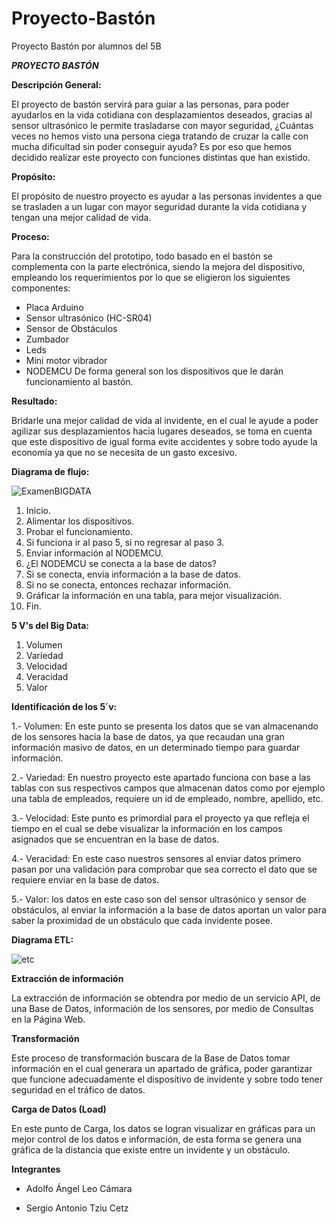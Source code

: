 # Proyecto-Bastón
Proyecto Bastón por alumnos del 5B

*****PROYECTO BASTÓN*****

**Descripción General:**

El proyecto de bastón servirá para guiar a las personas, para poder ayudarlos en la vida cotidiana con desplazamientos deseados, gracias al sensor ultrasónico le permite trasladarse con mayor seguridad, ¿Cuántas veces no hemos visto una persona ciega tratando de cruzar la calle con mucha dificultad sin poder conseguir ayuda? Es por eso que hemos decidido realizar este proyecto con funciones distintas que han existido.


**Propósito:**

El propósito de nuestro proyecto es ayudar a las personas invidentes a que se trasladen a un lugar con mayor seguridad durante la vida cotidiana y tengan una mejor calidad de vida.


**Proceso:**

Para la construcción del prototipo, todo basado en el bastón se complementa con la parte electrónica, siendo la mejora del dispositivo, empleando los requerimientos por lo que se eligieron los siguientes componentes:
- Placa Arduino
- Sensor ultrasónico (HC-SR04)
- Sensor de Obstáculos
- Zumbador
- Leds
- Mini motor vibrador
- NODEMCU
De forma general son los dispositivos que le darán funcionamiento al bastón.


**Resultado:**

Bridarle una mejor calidad de vida al invidente, en el cual le ayude a poder agilizar sus desplazamientos hacia lugares deseados, se toma en cuenta que este dispositivo de igual forma evite accidentes y sobre todo ayude la economía ya que no se necesita de un gasto excesivo.

**Diagrama de flujo:**

![ExamenBIGDATA](https://user-images.githubusercontent.com/78035184/105901408-f43fc680-5fe2-11eb-977b-9a69cca02367.png)
1. Inicio.
2. Alimentar los dispositivos.
3. Probar el funcionamiento.
4. Si funciona ir al paso 5, si no regresar al paso 3.
5. Enviar información al NODEMCU.
6. ¿El NODEMCU se conecta a la base de datos?
7. Si se conecta, envia información a la base de datos.
8. Si no se conecta, entonces rechazar información.
9. Gráficar la información en una tabla, para mejor visualización.
10. Fin.

**5 V's del Big Data:**
1. Volumen
2. Variedad
3. Velocidad
4. Veracidad
5. Valor

**Identificación de los 5´v:**

1.- Volumen: En este punto se presenta los datos que se van almacenando de los sensores hacia la base de datos, ya que recaudan una gran información masivo de datos, en un determinado tiempo para guardar información.
 
2.- Variedad: En nuestro proyecto este apartado funciona con base a las tablas con sus respectivos campos que almacenan datos como por ejemplo una tabla de empleados, requiere un id de empleado, nombre, apellido, etc.

3.- Velocidad: Este punto es primordial para el proyecto ya que refleja el tiempo en el cual se debe visualizar la información en los campos asignados que se encuentran en la base de datos.

4.- Veracidad: En este caso nuestros sensores al enviar datos primero pasan por una validación para comprobar que sea correcto el dato que se requiere enviar  en la base de datos.

5.- Valor: los datos en este caso son del sensor ultrasónico y sensor de obstáculos, al enviar la información a la base de datos aportan un valor para saber la proximidad de un obstáculo que cada invidente posee.


**Diagrama ETL:**

![etc](https://user-images.githubusercontent.com/78035004/105899971-07ea2d80-5fe1-11eb-918c-f1840dcaa42d.png)


**Extracción de información**

La extracción de información se obtendra por medio de un servicio API, de una Base de Datos, información de los sensores, por medio de Consultas en la Página Web.

**Transformación**

Este proceso de transformación buscara de la Base de Datos tomar información en el cual generara un apartado de gráfica, poder garantizar que funcione adecuadamente el dispositivo de invidente y sobre todo tener seguridad en el tráfico de datos.

**Carga de Datos (Load)**

En este punto de Carga, los datos se logran visualizar en gráficas para un mejor control de los datos e información, de esta forma se genera una gráfica de la distancia que existe entre un invidente y un obstáculo.


**Integrantes**

- Adolfo Ángel Leo Cámara

- Sergio Antonio Tziu Cetz
